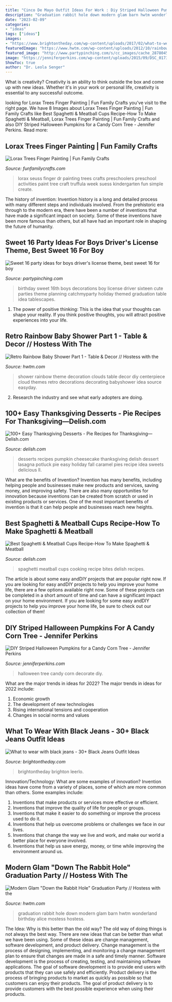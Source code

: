 ```yaml
---
title: "Cinco De Mayo Outfit Ideas For Work : Diy Striped Halloween Pumpkins For A Candy Corn Tree"
description: "Graduation rabbit hole down modern glam barn hwtm wonderland birthday alice mostess hostess"
date: "2023-02-09"
categories:
- "ideas"
tags: ["ideas"]
images:
- "https://www.brightontheday.com/wp-content/uploads/2017/02/what-to-wear-with-black-jeans.png"
featuredImage: "https://www.hwtm.com/wp-content/uploads/2012/10/rainbow-baby-shower-cloud-centerpiece.jpg"
featured_image: "http://www.partypinching.com/s/cc_images/cache_2878045704.jpg?t=1309967592"
image: "https://jenniferperkins.com/wp-content/uploads/2015/09/DSC_01731.jpg"
ShowToc: true
author: "Dr. Leola Senger"
---
```



What is creativity?
Creativity is an ability to think outside the box and come up with new ideas. Whether it's in your work or personal life, creativity is essential to any successful outcome.

	

		
looking for Lorax Trees Finger Painting | Fun Family Crafts you've visit to the right page. We have 8 Images about Lorax Trees Finger Painting | Fun Family Crafts like Best Spaghetti &amp; Meatball Cups Recipe-How To Make Spaghetti &amp; Meatball, Lorax Trees Finger Painting | Fun Family Crafts and also DIY Striped Halloween Pumpkins for a Candy Corn Tree - Jennifer Perkins. Read more:
		
    
## Lorax Trees Finger Painting | Fun Family Crafts

<img loading=lazy src="https://funfamilycrafts.com/wp-content/uploads/2014/02/DSC04154-2.jpg" onerror="this.onerror=null;this.src='https://tse4.mm.bing.net/th?id=OIP.uARp88AVBaWiD_zwttbHMQAAAA&amp;pid=15.1';" alt="Lorax Trees Finger Painting | Fun Family Crafts">

_Source: funfamilycrafts.com_

>lorax seuss finger dr painting trees crafts preschoolers preschool activities paint tree craft truffula week suess kindergarten fun simple create. 

	

The history of invention:
Invention history is a long and detailed process with many different steps and individuals involved. From the prehistoric era through to the modern era, there have been a number of inventions that have made a significant impact on society. Some of these inventions have been more famous than others, but all have had an important role in shaping the future of humanity.

    
## Sweet 16 Party Ideas For Boys Driver&#039;s License Theme, Best Sweet 16 For Boy

<img loading=lazy src="http://www.partypinching.com/s/cc_images/cache_2878045704.jpg?t=1309967592" onerror="this.onerror=null;this.src='https://tse3.mm.bing.net/th?id=OIP.2BRoWIIfo9y4MXwwJxZNEAHaHP&amp;pid=15.1';" alt="Sweet 16 party ideas for boys driver&#039;s license theme, best sweet 16 for boy">

_Source: partypinching.com_

>birthday sweet 16th boys decorations boy license driver sixteen cute parties theme planning catchmyparty holiday themed graduation table idea tablescapes. 

	

1. The power of positive thinking: This is the idea that your thoughts can shape your reality. If you think positive thoughts, you will attract positive experiences into your life.

    
## Retro Rainbow Baby Shower Part 1 - Table &amp; Decor // Hostess With The

<img loading=lazy src="https://www.hwtm.com/wp-content/uploads/2012/10/rainbow-baby-shower-cloud-centerpiece.jpg" onerror="this.onerror=null;this.src='https://tse2.mm.bing.net/th?id=OIP.ycLiPR9zPS49Q1N2MPiEIAHaKp&amp;pid=15.1';" alt="Retro Rainbow Baby Shower Part 1 - Table &amp; Decor // Hostess with the">

_Source: hwtm.com_

>shower rainbow theme decoration clouds table decor diy centerpiece cloud themes retro decorations decorating babyshower idea source easyday. 

	

2. Research the industry and see what early adopters are doing.

    
## 100+ Easy Thanksgiving Desserts - Pie Recipes For Thanksgiving—Delish.com

<img loading=lazy src="http://del.h-cdn.co/assets/15/46/1447434672-thanksgiving-pumpkin-cheesecake-lasagna-veritical.jpg" onerror="this.onerror=null;this.src='https://tse3.mm.bing.net/th?id=OIP.OcB_6q-OV7Yai3HR8VTemgHaLH&amp;pid=15.1';" alt="100+ Easy Thanksgiving Desserts - Pie Recipes for Thanksgiving—Delish.com">

_Source: delish.com_

>desserts recipes pumpkin cheesecake thanksgiving delish dessert lasagna potluck pie easy holiday fall caramel pies recipe idea sweets delicious ll. 

	

What are the benefits of Invention?
Invention has many benefits, including helping people and businesses make new products and services, saving money, and improving safety. There are also many opportunities for innovation because inventions can be created from scratch or used in existing products or services. One of the most important benefits of invention is that it can help people and businesses reach new heights.

    
## Best Spaghetti &amp; Meatball Cups Recipe-How To Make Spaghetti &amp; Meatball

<img loading=lazy src="http://del.h-cdn.co/assets/16/43/1477597321-delish-spaghetti-meatball-cups-pin-2.jpg" onerror="this.onerror=null;this.src='https://tse1.mm.bing.net/th?id=OIP.H7aqvNfq91aiCa7Tv4LGAQHaLG&amp;pid=15.1';" alt="Best Spaghetti &amp; Meatball Cups Recipe-How To Make Spaghetti &amp; Meatball">

_Source: delish.com_

>spaghetti meatball cups cooking recipe bites delish recipes. 

	

The article is about some easy andDIY projects that are popular right now.
If you are looking for easy andDIY projects to help you improve your home life, there are a few options available right now. Some of these projects can be completed in a short amount of time and can have a significant impact on your home environment. If you are looking for some easy andDIY projects to help you improve your home life, be sure to check out our collection of them!

    
## DIY Striped Halloween Pumpkins For A Candy Corn Tree - Jennifer Perkins

<img loading=lazy src="https://jenniferperkins.com/wp-content/uploads/2015/09/DSC_01731.jpg" onerror="this.onerror=null;this.src='https://tse3.mm.bing.net/th?id=OIP.INWEp6ZMMRhbNW3Cc-86XAHaJ4&amp;pid=15.1';" alt="DIY Striped Halloween Pumpkins for a Candy Corn Tree - Jennifer Perkins">

_Source: jenniferperkins.com_

>halloween tree candy corn decorate diy. 

	

What are the major trends in ideas for 2022?
The major trends in ideas for 2022 include: 
1. Economic growth 
2. The development of new technologies 
3. Rising international tensions and cooperation 
4. Changes in social norms and values 

    
## What To Wear With Black Jeans - 30+ Black Jeans Outfit Ideas

<img loading=lazy src="https://www.brightontheday.com/wp-content/uploads/2017/02/what-to-wear-with-black-jeans.png" onerror="this.onerror=null;this.src='https://tse4.mm.bing.net/th?id=OIP.rOlK9mNd_Hfa2-On9kMIAQHaLH&amp;pid=15.1';" alt="What to wear with black jeans - 30+ Black Jeans Outfit Ideas">

_Source: brightontheday.com_

>brightontheday brighton leerlo. 

	

Innovation/Technology: What are some examples of innovation?
Invention ideas have come from a variety of places, some of which are more common than others. Some examples include:
1. Inventions that make products or services more effective or efficient. 
2. Inventions that improve the quality of life for people or groups. 
3. Inventions that make it easier to do something or improve the process used to do it. 
4. Inventions that help us overcome problems or challenges we face in our lives. 
5. Inventions that change the way we live and work, and make our world a better place for everyone involved. 
6. Inventions that help us save energy, money, or time while improving the environment around us.

    
## Modern Glam &quot;Down The Rabbit Hole&quot; Graduation Party // Hostess With The

<img loading=lazy src="https://www.hwtm.com/wp-content/uploads/2015/09/barn-graduation-party.jpg" onerror="this.onerror=null;this.src='https://tse2.mm.bing.net/th?id=OIP.gC5sqsfvIZGRcSYFwKfxuQHaK3&amp;pid=15.1';" alt="Modern Glam &quot;Down the Rabbit Hole&quot; Graduation Party // Hostess with the">

_Source: hwtm.com_

>graduation rabbit hole down modern glam barn hwtm wonderland birthday alice mostess hostess. 

	

The Idea: Why is this better than the old way?
The old way of doing things is not always the best way. There are new ideas that can be better than what we have been using. Some of these ideas are change management, software development, and product delivery. Change management is the process of designing, implementing, and monitoring a change management plan to ensure that changes are made in a safe and timely manner. Software development is the process of creating, testing, and maintaining software applications. The goal of software development is to provide end users with products that they can use safely and efficiently. Product delivery is the process of bringing products to market as quickly as possible so that customers can enjoy their products. The goal of product delivery is to provide customers with the best possible experience when using their products.

